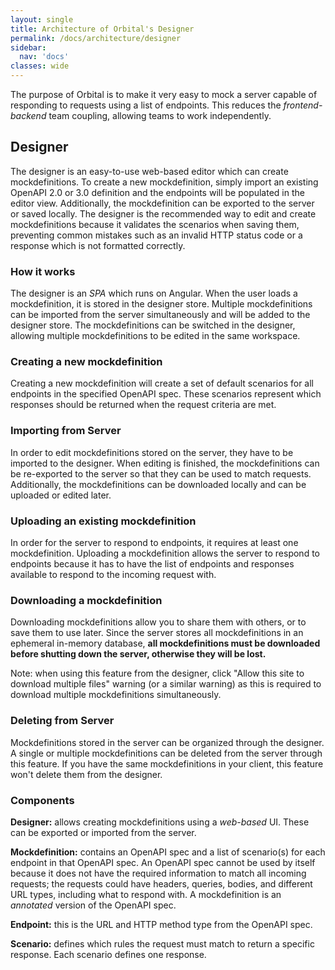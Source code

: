 ```yaml
---
layout: single
title: Architecture of Orbital's Designer
permalink: /docs/architecture/designer
sidebar:
  nav: 'docs'
classes: wide
---
```


The purpose of Orbital is to make it very easy to mock a server capable of responding to requests using a list of endpoints. This reduces the _frontend-backend_ team coupling, allowing teams to work independently.

## Designer

The designer is an easy-to-use web-based editor which can create mockdefinitions. To create a new mockdefinition, simply import an existing OpenAPI 2.0 or 3.0 definition and the endpoints will be populated in the editor view. Additionally, the mockdefinition can be exported to the server or saved locally. The designer is the recommended way to edit and create mockdefinitions because it validates the scenarios when saving them, preventing common mistakes such as an invalid HTTP status code or a response which is not formatted correctly.

### How it works

The designer is an _SPA_ which runs on Angular. When the user loads a mockdefinition, it is stored in the designer store. Multiple mockdefinitions can be imported from the server simultaneously and will be added to the designer store. The mockdefinitions can be switched in the designer, allowing multiple mockdefinitions to be edited in the same workspace.

### Creating a new mockdefinition

Creating a new mockdefinition will create a set of default scenarios for all endpoints in the specified OpenAPI spec. These scenarios represent which responses should be returned when the request criteria are met.

### Importing from Server

In order to edit mockdefinitions stored on the server, they have to be imported to the designer. When editing is finished, the mockdefinitions can be re-exported to the server so that they can be used to match requests. Additionally, the mockdefinitions can be downloaded locally and can be uploaded or edited later.

### Uploading an existing mockdefinition

In order for the server to respond to endpoints, it requires at least one mockdefinition. Uploading a mockdefinition allows the server to respond to endpoints because it has to have the list of endpoints and responses available to respond to the incoming request with.

### Downloading a mockdefinition

Downloading mockdefinitions allow you to share them with others, or to save them to use later. Since the server stores all mockdefinitions in an ephemeral in-memory database, **all mockdefinitions must be downloaded before shutting down the server, otherwise they will be lost.**

Note: when using this feature from the designer, click "Allow this site to download multiple files" warning (or a similar warning) as this is required to download multiple mockdefinitions simultaneously.

### Deleting from Server

Mockdefinitions stored in the server can be organized through the designer. A single or multiple mockdefinitions can be deleted from the server through this feature. If you have the same mockdefinitions in your client, this feature won't delete them from the designer.

### Components

**Designer:** allows creating mockdefinitions using a _web-based_ UI. These can be exported or imported from the server.

**Mockdefinition:** contains an OpenAPI spec and a list of scenario(s) for each endpoint in that OpenAPI spec. An OpenAPI spec cannot be used by itself because it does not have the required information to match all incoming requests; the requests could have headers, queries, bodies, and different URL types, including what to respond with. A mockdefinition is an _annotated_ version of the OpenAPI spec.

**Endpoint:** this is the URL and HTTP method type from the OpenAPI spec.

**Scenario:** defines which rules the request must match to return a specific response. Each scenario defines one response.
